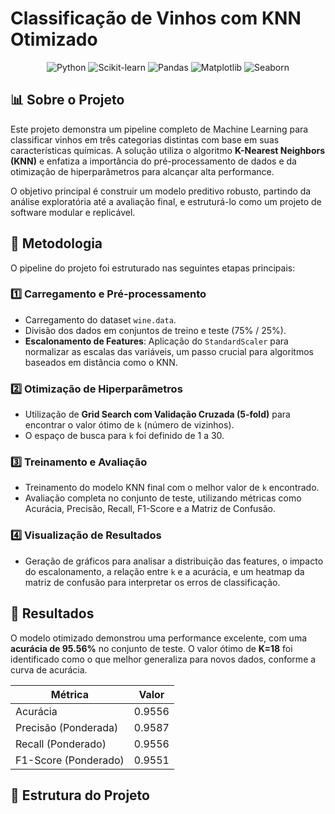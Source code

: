 # Classificação de Vinhos com KNN Otimizado

<p align="center">
  <img src="https://img.shields.io/badge/Python-3776AB?style=for-the-badge&logo=python&logoColor=white" alt="Python">
  <img src="https://img.shields.io/badge/scikit--learn-F7931E?style=for-the-badge&logo=scikit-learn&logoColor=white" alt="Scikit-learn">
  <img src="https://img.shields.io/badge/Pandas-150458?style=for-the-badge&logo=pandas&logoColor=white" alt="Pandas">
  <img src="https://img.shields.io/badge/Matplotlib-007ACC?style=for-the-badge&logo=matplotlib&logoColor=white" alt="Matplotlib">
  <img src="https://img.shields.io/badge/Seaborn-094158?style=for-the-badge&logo=seaborn&logoColor=white" alt="Seaborn">
</p>

## 📊 Sobre o Projeto

Este projeto demonstra um pipeline completo de Machine Learning para classificar vinhos em três categorias distintas com base em suas características químicas. A solução utiliza o algoritmo **K-Nearest Neighbors (KNN)** e enfatiza a importância do pré-processamento de dados e da otimização de hiperparâmetros para alcançar alta performance.

O objetivo principal é construir um modelo preditivo robusto, partindo da análise exploratória até a avaliação final, e estruturá-lo como um projeto de software modular e replicável.

## 🔬 Metodologia

O pipeline do projeto foi estruturado nas seguintes etapas principais:

### 1️⃣ **Carregamento e Pré-processamento**
- Carregamento do dataset `wine.data`.
- Divisão dos dados em conjuntos de treino e teste (75% / 25%).
- **Escalonamento de Features**: Aplicação do `StandardScaler` para normalizar as escalas das variáveis, um passo crucial para algoritmos baseados em distância como o KNN.

### 2️⃣ **Otimização de Hiperparâmetros**
- Utilização de **Grid Search com Validação Cruzada (5-fold)** para encontrar o valor ótimo de `k` (número de vizinhos).
- O espaço de busca para `k` foi definido de 1 a 30.

### 3️⃣ **Treinamento e Avaliação**
- Treinamento do modelo KNN final com o melhor valor de `k` encontrado.
- Avaliação completa no conjunto de teste, utilizando métricas como Acurácia, Precisão, Recall, F1-Score e a Matriz de Confusão.

### 4️⃣ **Visualização de Resultados**
- Geração de gráficos para analisar a distribuição das features, o impacto do escalonamento, a relação entre `k` e a acurácia, e um heatmap da matriz de confusão para interpretar os erros de classificação.

## 🚀 Resultados

O modelo otimizado demonstrou uma performance excelente, com uma **acurácia de 95.56%** no conjunto de teste. O valor ótimo de **K=18** foi identificado como o que melhor generaliza para novos dados, conforme a curva de acurácia.

| Métrica               | Valor  |
| --------------------- | ------ |
| Acurácia              | 0.9556 |
| Precisão (Ponderada)  | 0.9587 |
| Recall (Ponderado)    | 0.9556 |
| F1-Score (Ponderado)  | 0.9551 |

## 📂 Estrutura do Projeto
